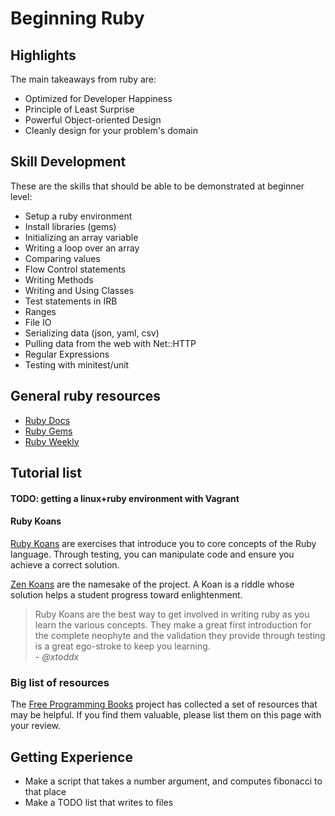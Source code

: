 # Beginning Ruby

## Highlights

The main takeaways from ruby are:

* Optimized for Developer Happiness
* Principle of Least Surprise
* Powerful Object-oriented Design
* Cleanly design for your problem's domain

## Skill Development

These are the skills that should be able to be demonstrated at beginner level:

* Setup a ruby environment
* Install libraries (gems)
* Initializing an array variable
* Writing a loop over an array
* Comparing values
* Flow Control statements
* Writing Methods
* Writing and Using Classes
* Test statements in IRB
* Ranges
* File IO
* Serializing data (json, yaml, csv)
* Pulling data from the web with Net::HTTP
* Regular Expressions
* Testing with minitest/unit

## General ruby resources

* [Ruby Docs][docs]
* [Ruby Gems][gems]
* [Ruby Weekly][weekly]

## Tutorial list

#### TODO: getting a linux+ruby environment with Vagrant

#### Ruby Koans

[Ruby Koans][koans] are exercises that introduce you to core concepts of the
Ruby language. Through testing, you can manipulate code and ensure you achieve a
correct solution.

[Zen Koans][zenkoans] are the namesake of the project. A Koan is a riddle whose
solution helps a student progress toward enlightenment.

<blockquote>
Ruby Koans are the best way to get involved in writing ruby as you learn the
various concepts. They make a great first introduction for the complete neophyte
and the validation they provide through testing is a great ego-stroke to keep
you learning.
<footer>- <cite>@xtoddx</cite></footer>
</blockquote>

### Big list of resources

The [Free Programming Books][fpb] project has collected a set of resources that
may be helpful. If you find them valuable, please list them on this page with
your review.

## Getting Experience

* Make a script that takes a number argument, and computes fibonacci to that
  place
* Make a TODO list that writes to files

[docs]: http://ruby-doc.org/core
[gems]: http://rubygems.org/
[weekly]: http://rubyweekly.com/
[koans]: http://rubykoans.com
[zenkoans]: http://en.wikipedia.org/wiki/Koan
[fpb]: https://github.com/vhf/free-programming-books/blob/master/free-programming-books.md#ruby
